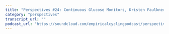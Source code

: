 ```yaml
---
title: "Perspectives #24: Continuous Glucose Monitors, Kristen Faulkner, and Athlete Health"
category: "perspectives"
transcript_url: ""
podcast_url: "https://soundcloud.com/empiricalcyclingpodcast/perspectives-24-continuous-glucose-monitors-kristen-faulkner-and-athlete-health"
---
```

